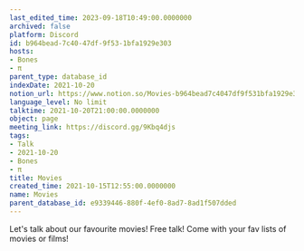 ```yaml
---
last_edited_time: 2023-09-18T10:49:00.0000000
archived: false
platform: Discord
id: b964bead-7c40-47df-9f53-1bfa1929e303
hosts:
- Bones
- π
parent_type: database_id
indexDate: 2021-10-20
notion_url: https://www.notion.so/Movies-b964bead7c4047df9f531bfa1929e303
language_level: No limit
talktime: 2021-10-20T21:00:00.0000000
object: page
meeting_link: https://discord.gg/9Kbq4djs
tags:
- Talk
- 2021-10-20
- Bones
- π
title: Movies
created_time: 2021-10-15T12:55:00.0000000
name: Movies
parent_database_id: e9339446-880f-4ef0-8ad7-8ad1f507dded
---
```


Let's talk about our favourite movies!
Free talk! Come with your fav lists of movies or films!


